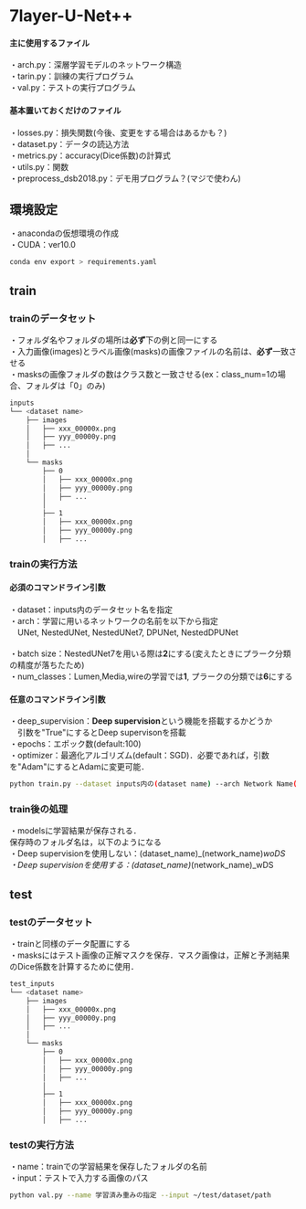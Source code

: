 
# 7layer-U-Net++

#### 主に使用するファイル
・arch.py：深層学習モデルのネットワーク構造<br>
・tarin.py：訓練の実行プログラム<br>
・val.py：テストの実行プログラム<br>

#### 基本置いておくだけのファイル
・losses.py：損失関数(今後、変更をする場合はあるかも？)<br>
・dataset.py：データの読込方法<br>
・metrics.py：accuracy(Dice係数)の計算式<br>
・utils.py：関数<br>
・preprocess_dsb2018.py：デモ用プログラム？(マジで使わん)<br>


## 環境設定
・anacondaの仮想環境の作成<br>
・CUDA：ver10.0
```bash
conda env export > requirements.yaml
```

## train
### trainのデータセット
・フォルダ名やフォルダの場所は**必ず**下の例と同一にする<br>
・入力画像(images)とラベル画像(masks)の画像ファイルの名前は、**必ず**一致させる<br>
・masksの画像フォルダの数はクラス数と一致させる(ex：class_num=1の場合、フォルダは「0」のみ)
```bash
inputs
└── <dataset name>
    ├── images
    │   ├── xxx_00000x.png
    │   ├── yyy_00000y.png
    │   ├── ...
    │
    └── masks
        ├── 0 
        │   ├── xxx_00000x.png
        │   ├── yyy_00000y.png
        │   ├── ...
        │   
        ├── 1 
        │   ├── xxx_00000x.png
        │   ├── yyy_00000y.png
        │   ├── ...

```

### trainの実行方法
#### 必須のコマンドライン引数
・dataset：inputs内のデータセット名を指定<br>
・arch：学習に用いるネットワークの名前を以下から指定<br>
　UNet, NestedUNet, NestedUNet7, DPUNet, NestedDPUNet<br><br>
・batch size：NestedUNet7を用いる際は**2**にする(変えたときにプラーク分類の精度が落ちたため)<br>
・num_classes：Lumen,Media,wireの学習では**1**, プラークの分類では**6**にする<br>

#### 任意のコマンドライン引数
・deep_supervision：**Deep supervision**という機能を搭載するかどうか<br>
　引数を"True"にするとDeep supervisonを搭載<br>
・epochs：エポック数(default:100)<br>
・optimizer：最適化アルゴリズム(default：SGD)．必要であれば，引数を"Adam"にするとAdamに変更可能．<br>

```bash
python train.py --dataset inputs内の(dataset name) --arch Network Name(default:NestedUNet7) -b batch size(default:2) --num_classes クラス数(default:1)
```

### train後の処理
・modelsに学習結果が保存される．<br>
保存時のフォルダ名は，以下のようになる<br>
・Deep supervisionを使用しない：(dataset_name)_(network_name)_woDS<br>
・Deep supervisionを使用する：(dataset_name)_(network_name)_wDS<br>

## test
### testのデータセット
・trainと同様のデータ配置にする<br>
・masksにはテスト画像の正解マスクを保存．マスク画像は，正解と予測結果のDice係数を計算するために使用．
```bash
test_inputs
└── <dataset name>
    ├── images
    │   ├── xxx_00000x.png
    │   ├── yyy_00000y.png
    │   ├── ...
    │
    └── masks
        ├── 0 
        │   ├── xxx_00000x.png
        │   ├── yyy_00000y.png
        │   ├── ...
        │   
        ├── 1 
        │   ├── xxx_00000x.png
        │   ├── yyy_00000y.png
        │   ├── ...

```

### testの実行方法
・name：trainでの学習結果を保存したフォルダの名前<br>
・input：テストで入力する画像のパス
```bash
python val.py --name 学習済み重みの指定 --input ~/test/dataset/path